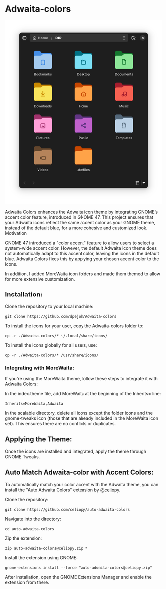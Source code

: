 # Adwaita-colors

![showcase](./Nautilus.png)

Adwaita Colors enhances the Adwaita icon theme by integrating GNOME’s accent color feature, introduced in GNOME 47. This project ensures that your Adwaita icons reflect the same accent color as your GNOME theme, instead of the default blue, for a more cohesive and customized look.
Motivation

GNOME 47 introduced a "color accent" feature to allow users to select a system-wide accent color. However, the default Adwaita icon theme does not automatically adapt to this accent color, leaving the icons in the default blue. Adwaita Colors fixes this by applying your chosen accent color to the icons.

In addition, I added MoreWaita icon folders and made them themed to allow for more extensive customization.

## Installation:

Clone the repository to your local machine:

`git clone https://github.com/dpejoh/Adwaita-colors`

To install the icons for your user, copy the Adwaita-colors folder to:

`cp -r ./Adwaita-colors/* ~/.local/share/icons/`

To install the icons globally for all users, use:

`cp -r ./Adwaita-colors/* /usr/share/icons/`

### Integrating with MoreWaita:

If you're using the MoreWaita theme, follow these steps to integrate it with Adwaita Colors:

In the index.theme file, add MoreWaita at the beginning of the Inherits= line:

`Inherits=MoreWaita,Adwaita`

In the scalable directory, delete all icons except the folder icons and the gnome-tweaks icon (those that are already included in the MoreWaita icon set). This ensures there are no conflicts or duplicates.


## Applying the Theme:

Once the icons are installed and integrated, apply the theme through GNOME Tweaks.

## Auto Match Adwaita-color with Accent Colors:

To automatically match your color accent with the Adwaita theme, you can install the "Auto Adwaita Colors" extension by [@celiopy](https://github.com/celiopy/auto-adwaita-colors).

Clone the repository:

`git clone https://github.com/celiopy/auto-adwaita-colors`

Navigate into the directory:

`cd auto-adwaita-colors`

Zip the extension:

`zip auto-adwaita-colors@celiopy.zip *`

Install the extension using GNOME:

`gnome-extensions install --force "auto-adwaita-colors@celiopy.zip"`

After installation, open the GNOME Extensions Manager and enable the extension from there.

